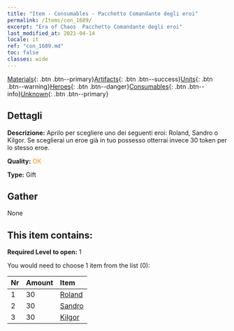 ```yaml
---
title: "Item - Consumables - Pacchetto Comandante degli eroi"
permalink: /Items/con_1689/
excerpt: "Era of Chaos  Pacchetto Comandante degli eroi"
last_modified_at: 2021-04-14
locale: it
ref: "con_1689.md"
toc: false
classes: wide
---
```

 [Materials](/it/Items/){: .btn .btn--primary}[Artifacts](/it/Items/Artifacts/){: .btn .btn--success}[Units](/it/Items/Units/){: .btn .btn--warning}[Heroes](/it/Items/Heroes/){: .btn .btn--danger}[Consumables](/it/Items/Consumables/){: .btn .btn--info}[Unknown](/it/Items/Unknown/){: .btn .btn--primary}

## Dettagli
 **Descrizione:** Aprilo per scegliere uno dei seguenti eroi: Roland, Sandro o Kilgor. Se sceglierai un eroe già in tuo possesso otterrai invece 30 token per lo stesso eroe.

 **Quality:** <span style="color: #FF8C00">OK</span>

 **Type:** Gift

## Gather

  None

## This item contains:

 **Required Level to open:** 1

 You would need to choose 1 item from the list (0):

  | Nr | Amount |     Item    |
  |:---|:-------|:------------|
  | 1 | 30 | [Roland](/it/Items/her_362/) | 
  | 2 | 30 | [Sandro](/it/Items/her_371/) | 
  | 3 | 30 | [Kilgor](/it/Items/her_374/) | 

